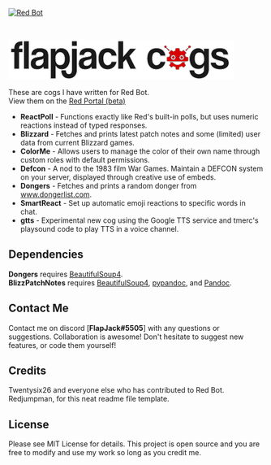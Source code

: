 [![Red Bot](https://img.shields.io/badge/Discord-Red%20Bot-red.svg)](https://github.com/Twentysix26/Red-DiscordBot)

&nbsp;

![FlapJack Cogs](https://raw.githubusercontent.com/ptoast/freecodecamp/master/portfolio/img/flapjackcogs_sm.png "FlapJack Cogs")

These are cogs I have written for Red Bot.  
View them on the [Red Portal (beta)](https://cogs.red/cogs/ptoast/FlapJack-Cogs/)

- **ReactPoll** - Functions exactly like Red's built-in polls, but uses numeric reactions instead of typed responses.
- **Blizzard** - Fetches and prints latest patch notes and some (limited) user data from current Blizzard games.
- **ColorMe** - Allows users to manage the color of their own name through custom roles with default permissions.
- **Defcon** - A nod to the 1983 film War Games. Maintain a DEFCON system on your server, displayed through creative use of embeds.
- **Dongers** - Fetches and prints a random donger from www.dongerlist.com.
- **SmartReact** - Set up automatic emoji reactions to specific words in chat.
- **gtts** - Experimental new cog using the Google TTS service and tmerc's playsound code to play TTS in a voice channel.

## Dependencies

**Dongers** requires [BeautifulSoup4](https://www.crummy.com/software/BeautifulSoup/bs4/doc/).  
**BlizzPatchNotes** requires [BeautifulSoup4](https://www.crummy.com/software/BeautifulSoup/bs4/doc/), [pypandoc](https://github.com/bebraw/pypandoc), and [Pandoc](http://pandoc.org/).

## Contact Me

Contact me on discord [**FlapJack#5505**] with any questions or suggestions. Collaboration is awesome! Don't hesitate to suggest new features, or code them yourself!

## Credits

Twentysix26 and everyone else who has contributed to Red Bot.    
Redjumpman, for this neat readme file template.

## License

Please see MIT License for details. This project is open source and you are free to modify and use my work so long as you credit me.

